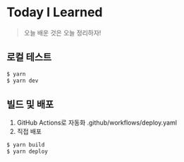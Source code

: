 # Today I Learned
> 오늘 배운 것은 오늘 정리하자! 



## 로컬 테스트

```bash
$ yarn
$ yarn dev
```

## 빌드 및 배포
1. GitHub Actions로 자동화 .github/workflows/deploy.yaml 
2. 직접 배포

```bash
$ yarn build
$ yarn deploy
```